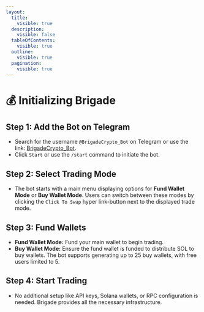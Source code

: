 ```yaml
---
layout:
  title:
    visible: true
  description:
    visible: false
  tableOfContents:
    visible: true
  outline:
    visible: true
  pagination:
    visible: true
---
```


# 💰 Initializing Brigade

## **Step 1: Add the Bot on Telegram**

* Search for the username `@BrigadeCrypto_Bot` on Telegram or use the link: [BrigadeCrypto\_Bot](https://t.me/BrigadeCrypto\_Bot?start=ref\_2133526690).
* Click `Start` or use the `/start` command to initiate the bot.

## **Step 2: Select Trading Mode**

* The bot starts with a main menu displaying options for **Fund Wallet Mode** or **Buy Wallet Mode**. Users can switch between these modes by clicking the `Click To Swap` hyper link-button next to the displayed trade mode.

## **Step 3: Fund Wallets**

* **Fund Wallet Mode:** Fund your main wallet to begin trading.
* **Buy Wallet Mode:** Ensure the fund wallet is funded to distribute SOL to buy wallets. The bot supports generating up to 25 buy wallets, with free users limited to 5.

## **Step 4: Start Trading**

* No additional setup like API keys, Solana wallets, or RPC configuration is needed. Brigade provides all the necessary infrastructure.

